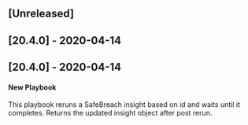 ## [Unreleased]


## [20.4.0] - 2020-04-14


## [20.4.0] - 2020-04-14
#### New Playbook
This playbook reruns a SafeBreach insight based on id and waits until it completes. Returns the updated insight object after post rerun.